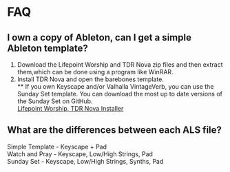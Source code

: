 # FAQ

## I own a copy of Ableton, can I get a simple Ableton template?
1) Download the Lifepoint Worship and TDR Nova zip files and then extract them,which can be done using a program like WinRAR.<br/>
2) Install TDR Nova and open the barebones template. <br/>
** If you own Keyscape and/or Valhalla VintageVerb, you can use the Sunday Set template. You can download the most up to date versions of the Sunday Set on GitHub. <br/>
[Lifepoint Worship, TDR Nova Installer](https://drive.google.com/drive/folders/1jJN-qyA5rMhLA7nEroSKO5HGmZpZfD81?usp=sharing)

## What are the differences between each ALS file?
Simple Template - Keyscape + Pad<br/>
Watch and Pray - Keyscape, Low/High Strings, Pad<br/>
Sunday Set - Keyscape, Low/High Strings, Synths, Pad
